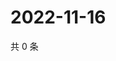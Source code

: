 # 2022-11-16

共 0 条

<!-- BEGIN WEIBO -->
<!-- 最后更新时间 Wed Nov 16 2022 03:00:41 GMT+0800 (China Standard Time) -->

<!-- END WEIBO -->

